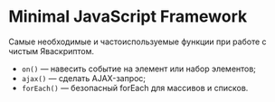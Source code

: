# Minimal JavaScript Framework

Самые необходимые и частоиспользуемые функции при работе с чистым Яваскриптом.

 * `on()` — навесить событие на элемент или набор элементов;
 * `ajax()` — сделать AJAX-запрос;
 * `forEach()` — безопасный forEach для массивов и списков.

